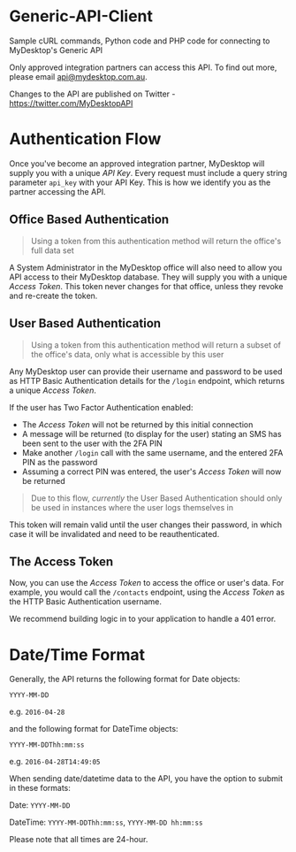 Generic-API-Client
==================

Sample cURL commands, Python code and PHP code for connecting to MyDesktop's Generic API

Only approved integration partners can access this API. To find out more, please email api@mydesktop.com.au.

Changes to the API are published on Twitter - https://twitter.com/MyDesktopAPI

Authentication Flow
==================

Once you've become an approved integration partner, MyDesktop will supply you with a unique *API Key*. Every request must include a query string parameter `api_key` with your API Key. This is how we identify you as the partner accessing the API.

Office Based Authentication
------

> Using a token from this authentication method will return the office's full data set

A System Administrator in the MyDesktop office will also need to allow you API access to their MyDesktop database. They will supply you with a unique *Access Token*. This token never changes for that office, unless they revoke and re-create the token.

User Based Authentication
------

> Using a token from this authentication method will return a subset of the office's data, only what is accessible by this user

Any MyDesktop user can provide their username and password to be used as HTTP Basic Authentication details for the `/login` endpoint, which returns a unique *Access Token*.

If the user has Two Factor Authentication enabled:
* The *Access Token* will not be returned by this initial connection
* A message will be returned (to display for the user) stating an SMS has been sent to the user with the 2FA PIN
* Make another `/login` call with the same username, and the entered 2FA PIN as the password
* Assuming a correct PIN was entered, the user's *Access Token* will now be returned

> Due to this flow, *currently* the User Based Authentication should only be used in instances where the user logs themselves in

This token will remain valid until the user changes their password, in which case it will be invalidated and need to be reauthenticated.

The Access Token
------

Now, you can use the *Access Token* to access the office or user's data. For example, you would call the `/contacts` endpoint, using the *Access Token* as the HTTP Basic Authentication username.

We recommend building logic in to your application to handle a 401 error.

Date/Time Format
==================

Generally, the API returns the following format for Date objects:

`YYYY-MM-DD`

e.g. `2016-04-28`

and the following format for DateTime objects:

`YYYY-MM-DDThh:mm:ss`

e.g. `2016-04-28T14:49:05`

When sending date/datetime data to the API, you have the option to submit in these formats:

Date: `YYYY-MM-DD`

DateTime: `YYYY-MM-DDThh:mm:ss`, `YYYY-MM-DD hh:mm:ss`

Please note that all times are 24-hour.
